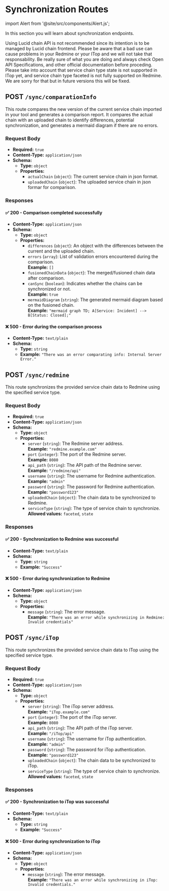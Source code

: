 # Synchronization Routes

import Alert from '@site/src/components/Alert.js';

In this section you will learn about synchronization endpoints.

<Alert>
Using Lucid chain API is not recommended since its intention is to be managed by Lucid chain frontend. Please be aware that a bad use can cause problems in your Redmine or your ITop and we will not take that responsability. Be really sure of what you are doing and always check Open API Specifications, and other official documentation before proceding.  
</Alert>

<Alert>
Please take into account that service chain type state is not supported in ITop yet, and service chain type faceted is not fully supported on Redmine. We are sorry for that but in future versions this will be fixed.
</Alert>

## POST `/sync/comparationInfo`

This route compares the new version of the current service chain imported in your tool and generates a comparison report. It compares the actual chain with an uploaded chain to identify differences, potential synchronization, and generates a mermaid diagram if there are no errors.

### Request Body

- **Required:** `true`
- **Content-Type:** `application/json`
- **Schema:**
  - **Type:** `object`
  - **Properties:**
    - `actualChain` (`object`): The current service chain in json format.
    - `uploadedChain` (`object`): The uploaded service chain in json formar for comparison.

### Responses

#### ✅ 200 - Comparison completed successfully

- **Content-Type:** `application/json`
- **Schema:**
  - **Type:** `object`
  - **Properties:**
    - `differences` (`object`): An object with the differences between the current and the uploaded chain.
    - `errors` (`array`): List of validation errors encountered during the comparison.  
      **Example:** `[]`
    - `fusionedChainData` (`object`): The merged/fusioned chain data after comparison.
    - `canSync` (`boolean`): Indicates whether the chains can be synchronized or not.  
      **Example:** `true`
    - `mermaidDiagram` (`string`): The generated mermaid diagram based on the fusioned chain.  
      **Example:** `"mermaid graph TD; A[Service: Incident] --> B[Status: Closed];"`

#### ❌ 500 - Error during the comparison process

- **Content-Type:** `text/plain`
- **Schema:**
  - **Type:** `string`
  - **Example:** `"There was an error comparating info: Internal Server Error."`

## POST `/sync/redmine`

This route synchronizes the provided service chain data to Redmine using the specified service type.

### Request Body

- **Required:** `true`
- **Content-Type:** `application/json`
- **Schema:**
  - **Type:** `object`
  - **Properties:**
    - `server` (`string`): The Redmine server address.  
      **Example:** `"redmine.example.com"`
    - `port` (`integer`): The port of the Redmine server.  
      **Example:** `8080`
    - `api_path` (`string`): The API path of the Redmine server.  
      **Example:** `"/redmine/api"`
    - `username` (`string`): The username for Redmine authentication.  
      **Example:** `"admin"`
    - `password` (`string`): The password for Redmine authentication.  
      **Example:** `"password123"`
    - `uploadedChain` (`object`): The chain data to be synchronized to Redmine.
    - `serviceType` (`string`): The type of service chain to synchronize.  
      **Allowed values:** `faceted`, `state`

### Responses

#### ✅ 200 - Synchronization to Redmine was successful

- **Content-Type:** `text/plain`
- **Schema:**
  - **Type:** `string`
  - **Example:** `"Success"`

#### ❌ 500 - Error during synchronization to Redmine

- **Content-Type:** `application/json`
- **Schema:**
  - **Type:** `object`
  - **Properties:**
    - `message` (`string`): The error message.  
      **Example:** `"There was an error while synchronizing in Redmine: Invalid credentials"`

## POST `/sync/iTop`

This route synchronizes the provided service chain data to ITop using the specified service type.

### Request Body

- **Required:** `true`
- **Content-Type:** `application/json`
- **Schema:**
  - **Type:** `object`
  - **Properties:**
    - `server` (`string`): The iTop server address.  
      **Example:** `"iTop.example.com"`
    - `port` (`integer`): The port of the iTop server.  
      **Example:** `8080`
    - `api_path` (`string`): The API path of the iTop server.  
      **Example:** `"/iTop/api"`
    - `username` (`string`): The username for iTop authentication.  
      **Example:** `"admin"`
    - `password` (`string`): The password for iTop authentication.  
      **Example:** `"password123"`
    - `uploadedChain` (`object`): The chain data to be synchronized to iTop.
    - `serviceType` (`string`): The type of service chain to synchronize.  
      **Allowed values:** `faceted`, `state`

### Responses

#### ✅ 200 - Synchronization to iTop was successful

- **Content-Type:** `text/plain`
- **Schema:**
  - **Type:** `string`
  - **Example:** `"Success"`

#### ❌ 500 - Error during synchronization to iTop

- **Content-Type:** `application/json`
- **Schema:**
  - **Type:** `object`
  - **Properties:**
    - `message` (`string`): The error message.  
      **Example:** `"There was an error while synchronizing in iTop: Invalid credentials."`
